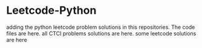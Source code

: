 # Leetcode-Python
adding the python leetcode problem solutions in this repositories. 
The code files are here.
all CTCI problems solutions are here.
some leetcode solutions are here












































































































































































































































































































































































































































































































































































































































































































































































































































































































































































































































































































